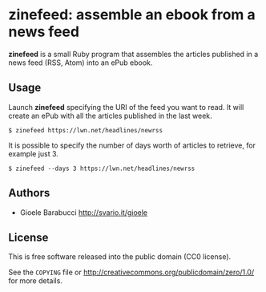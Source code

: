 zinefeed: assemble an ebook from a news feed
============================================

**zinefeed** is a small Ruby program that assembles the articles published in
a news feed (RSS, Atom) into an ePub ebook.


Usage
-----

Launch **zinefeed** specifying the URI of the feed you want to read. It will
create an ePub with all the articles published in the last week.

    $ zinefeed https://lwn.net/headlines/newrss

It is possible to specify the number of days worth of articles to retrieve,
for example just 3.

    $ zinefeed --days 3 https://lwn.net/headlines/newrss


Authors
-------

* Gioele Barabucci <http://svario.it/gioele>


License
-------

This is free software released into the public domain (CC0 license).

See the `COPYING` file or <http://creativecommons.org/publicdomain/zero/1.0/>
for more details.
